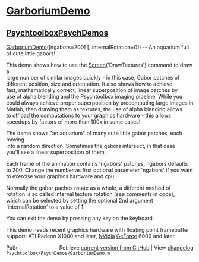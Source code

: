 # [GarboriumDemo](GarboriumDemo)
## [Psychtoolbox](Psychtoolbox)[PsychDemos](PsychDemos)

[GarboriumDemo](GarboriumDemo)([ngabors=200] [, internalRotation=0]) -- An aquarium full of cute little gabors!  
  
This demo shows how to use the [Screen](Screen)('DrawTextures') command to draw a  
large number of similar images quickly - in this case, Gabor patches of  
different position, size and orientation. It also shows how to achieve  
fast, mathematically correct, linear superposition of image patches by  
use of alpha blending and the Psychtoolbox imaging pipeline. While you  
could always achieve proper superposition by precomputing large images in  
Matlab, then drawing them as textures, the use of alpha blending allows  
to offload the computations to your graphics hardware - this allows  
speedups by factors of more than 100x in some cases!  
  
The demo shows "an aquarium" of many cute little gabor patches, each moving  
into a random direction. Sometimes the gabors intersect, in that case  
you'll see a linear superposition of them.  
  
Each frame of the animation contains 'ngabors' patches, ngabors defaults  
to 200. Change the number as first optional parameter 'ngabors' if you want  
to exercise your graphics hardware and cpu.  
  
Normally the gabor paches rotate as a whole, a different method of  
rotation is so called internal texture rotation (see comments in code),  
which can be selected by setting the optional 2nd argument  
'internalRotation' to a value of 1.  
  
You can exit the demo by pressing any key on the keyboard.  
  
This demo needs recent graphics hardware with floating point framebuffer  
support: ATI Radeon X1000 and later, [NVidia](NVidia) [GeForce](GeForce) 6000 and later.  




<div class="code_header" style="text-align:right;">
  <span style="float:left;">Path&nbsp;&nbsp;</span> <span class="counter">Retrieve <a href=
  "https://raw.github.com/Psychtoolbox-3/Psychtoolbox-3/beta/Psychtoolbox/PsychDemos/GarboriumDemo.m">current version from GitHub</a> | View <a href=
  "https://github.com/Psychtoolbox-3/Psychtoolbox-3/commits/beta/Psychtoolbox/PsychDemos/GarboriumDemo.m">changelog</a></span>
</div>
<div class="code">
  <code>Psychtoolbox/PsychDemos/GarboriumDemo.m</code>
</div>

